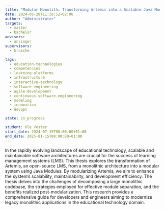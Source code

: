 ```yaml
---
title: "Modular Monolith: Transforming Artemis into a Scalable Java Module Architecture"
date: 2024-06-20T11:38:52+02:00
author: "Administrator"
targets:
  - master
  - bachelor
advisors:
  - anzinger
supervisors:
  - krusche

tags:
  - education-technologies
  - competencies
  - learning-platforms
  - infrastructure
  - interactive-technology
  - software-engineering
  - agile-development
  - continuous-software-engineering
  - modeling
  - innovation
  - devops

state: in_progress

student: Ole Vester
start_date: 2024-07-15T00:00:00+01:00
end_date: 2025-01-15T00:00:00+01:00
---
```

In the rapidly evolving landscape of educational technology, scalable and maintainable software architectures are crucial for the success of learning management systems (LMS). This thesis explores the transformation of Artemis, an open-source LMS, from a monolithic architecture into a modular system using Java Modules. By modularizing Artemis, we aim to enhance the system’s scalability, maintainability, and development efficiency. The thesis delves into the challenges of decomposing a large monolithic codebase, the strategies employed for effective module separation, and the benefits realized post-modularization. This research provides a comprehensive guide for developers and engineers aiming to modernize legacy monolithic applications in the educational technology domain.
